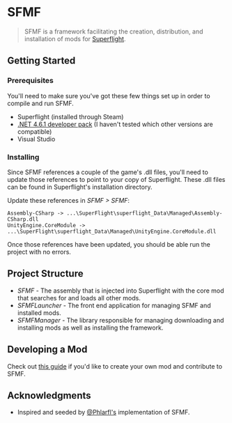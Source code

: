 # SFMF

> SFMF is a framework facilitating the creation, distribution, and installation of mods for [Superflight](https://superflightgame.com/).

## Getting Started

### Prerequisites

You'll need to make sure you've got these few things set up in order to compile and run SFMF.

- Superflight (installed through Steam)
- [.NET 4.6.1 developer pack](https://dotnet.microsoft.com/en-us/download/dotnet-framework/thank-you/net461-developer-pack-offline-installer) (I haven't tested which other versions are compatible)
- Visual Studio

### Installing

Since SFMF references a couple of the game's .dll files, you'll need to update those references to point to your copy of Superflight. These .dll files can be found in Superflight's installation directory.

Update these references in _SFMF > SFMF_:

```
Assembly-CSharp -> ...\SuperFlight\superflight_Data\Managed\Assembly-CSharp.dll
UnityEngine.CoreModule -> ...\SuperFlight\superflight_Data\Managed\UnityEngine.CoreModule.dll
```

Once those references have been updated, you should be able run the project with no errors.

## Project Structure

- _SFMF_ - The assembly that is injected into Superflight with the core mod that searches for and loads all other mods.
- _SFMFLauncher_ - The front end application for managing SFMF and installed mods.
- _SFMFManager_ - The library responsible for managing downloading and installing mods as well as installing the framework.

## Developing a Mod

Check out [this guide](CreatingMods.md) if you'd like to create your own mod and contribute to SFMF.

## Acknowledgments

- Inspired and seeded by [@Phlarfl's](https://github.com/Phlarfl) implementation of SFMF.
